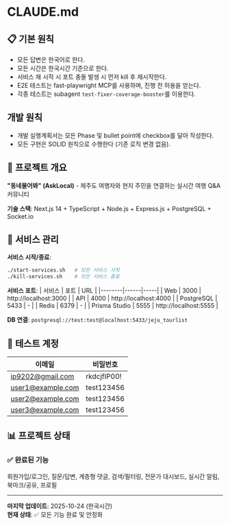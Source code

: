 # CLAUDE.md

## 📋 기본 원칙

- 모든 답변은 한국어로 한다.
- 모든 시간은 한국시간 기준으로 한다.
- 서비스 재 시작 시 포트 충돌 발생 시 먼저 kill 후 재시작한다.
- E2E 테스트는 fast-playwright MCP를 사용하며, 진행 전 허용을 얻는다.
- 각종 테스트는 subagent `test-fixer-coverage-booster`를 이용한다.

## 개발 원칙

- 개발 실행계획서는 모든 Phase 및 bullet point에 checkbox를 달아 작성한다.
- 모든 구현은 SOLID 원칙으로 수행한다 (기존 로직 변경 없음).

## 🎯 프로젝트 개요

**"동네물어봐" (AskLocal)** - 제주도 여행자와 현지 주민을 연결하는 실시간 여행 Q&A 커뮤니티

**기술 스택**: Next.js 14 + TypeScript + Node.js + Express.js + PostgreSQL + Socket.io

## 🚀 서비스 관리

**서비스 시작/종료**:

```bash
./start-services.sh   # 모든 서비스 시작
./kill-services.sh    # 모든 서비스 종료
```

**서비스 포트**:
| 서비스 | 포트 | URL |
|--------|------|-----|
| Web | 3000 | http://localhost:3000 |
| API | 4000 | http://localhost:4000 |
| PostgreSQL | 5433 | - |
| Redis | 6379 | - |
| Prisma Studio | 5555 | http://localhost:5555 |

**DB 연결**: `postgresql://test:test@localhost:5433/jeju_tourlist`

## 👤 테스트 계정

| 이메일            | 비밀번호    |
| ----------------- | ----------- |
| ip9202@gmail.com  | rkdcjfIP00! |
| user1@example.com | test123456  |
| user2@example.com | test123456  |
| user3@example.com | test123456  |

## 📊 프로젝트 상태

### ✅ 완료된 기능

회원가입/로그인, 질문/답변, 계층형 댓글, 검색/필터링, 전문가 대시보드, 실시간 알림, 북마크/공유, 프로필

---

**마지막 업데이트**: 2025-10-24 (한국시간)  
**현재 상태**: ✅ 모든 기능 완료 및 안정화
